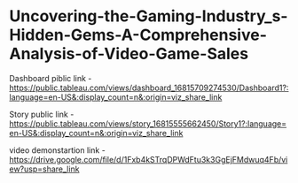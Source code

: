 # Uncovering-the-Gaming-Industry_s-Hidden-Gems-A-Comprehensive-Analysis-of-Video-Game-Sales



Dashboard piblic link - https://public.tableau.com/views/dashboard_16815709274530/Dashboard1?:language=en-US&:display_count=n&:origin=viz_share_link


Story public link - https://public.tableau.com/views/story_16815555662450/Story1?:language=en-US&:display_count=n&:origin=viz_share_link


video demonstartion link - https://drive.google.com/file/d/1Fxb4kSTrqDPWdFtu3k3GgEjFMdwuq4Fb/view?usp=share_link
